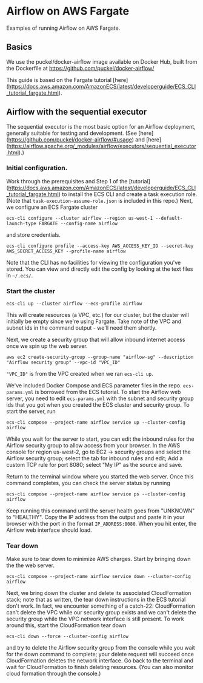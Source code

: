 # Airflow on AWS Fargate

Examples of running Airflow on AWS Fargate.

## Basics

We use the puckel/docker-airflow image available on Docker Hub, built from the
Dockerfile at https://github.com/puckel/docker-airflow/

This guide is based on the Fargate tutorial [here]
(https://docs.aws.amazon.com/AmazonECS/latest/developerguide/ECS_CLI_tutorial_fargate.html).

## Airflow with the sequential executor

The sequential executor is the most basic option for an Airflow deployment,
generally suitable for testing and development.
(See [here] (https://github.com/puckel/docker-airflow/#usage) and
[here]
(https://airflow.apache.org/_modules/airflow/executors/sequential_executor.html).)

### Initial configuration.

Work through the prerequisites and Step 1 of the [tutorial]
(https://docs.aws.amazon.com/AmazonECS/latest/developerguide/ECS_CLI_tutorial_fargate.html)
to install the ECS CLI and create a task execution role. (Note that
`task-execution-assume-role.json`
is included in this repo.)
Next, we configure an ECS Fargate cluster
```
ecs-cli configure --cluster airflow --region us-west-1 --default-launch-type FARGATE --config-name airflow
```
and store credentials.
```
ecs-cli configure profile --access-key AWS_ACCESS_KEY_ID --secret-key AWS_SECRET_ACCESS_KEY --profile-name airflow
```
Note that the CLI has no facilities for viewing
the configuration you've stored. You can view and directly edit
the config by looking at the
text files in `~/.ecs/`.

### Start the cluster

```
ecs-cli up --cluster airflow --ecs-profile airflow
```

This will create resources (a VPC, etc.) for our cluster, but the cluster will
initially be empty since we're using Fargate. Take note of the VPC and subnet
ids in the command output - we'll need them shortly.

Next, we create a security group that will allow inbound internet access once
we spin up the web server.
```
aws ec2 create-security-group --group-name "airflow-sg" --description "Airflow security group" --vpc-id "VPC_ID"
```
`"VPC_ID"` is from the VPC created when we ran `ecs-cli up`.

We've included Docker Compose and ECS parameter files in the repo.
`ecs-params.yml` is borrowed from the ECS tutorial. To start the Airflow
web server, you need to edit `ecs-params.yml` with the subnet and security group
ids that you got when you created the ECS cluster and security group. To start
the server, run
```
ecs-cli compose --project-name airflow service up --cluster-config airflow
```
While you wait for the server to start, you can edit the inbound rules for
the Airflow security group to allow access from your browser. In the AWS console
for region us-west-2,
go to EC2 &rarr; security groups and select the Airflow security group;
select the tab for inbound rules and edit; Add a custom TCP rule for port 8080;
select "My IP" as the source and save.

Return to the terminal window where you started the web server. Once this
command completes, you can check the server status by running
```
ecs-cli compose --project-name airflow service ps --cluster-config airflow
```
Keep running this command until the server health goes from "UNKNOWN" to
"HEALTHY". Copy the IP address from the output and paste it in your browser with
the port in the format `IP_ADDRESS:8080`. When you hit enter, the Airflow web
interface should load.

### Tear down

Make sure to tear down to minimize AWS charges. Start by bringing down the the
web server.
```
ecs-cli compose --project-name airflow service down --cluster-config airflow
```

Next, we bring down the cluster and delete its associated CloudFormation
stack; note that as written, the tear down instructions in the ECS tutorial
don't work. In fact, we encounter something of a catch-22:
CloudFormation can't delete the VPC while our security group exists and
we can't delete the security group while the VPC network interface is still
present. To work around this, start the CloudFormation tear down
```
ecs-cli down --force --cluster-config airflow
```
and try to delete the Airflow
security group from the console while you wait for the down command to
complete;
your delete request will succeed once CloudFormation deletes the network
interface. Go back to the terminal and wait for
CloudFormation to finish deleting resources. (You can also monitor cloud
formation through the console.)